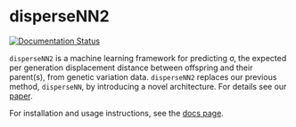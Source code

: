# disperseNN2

[![Documentation Status](https://readthedocs.org/projects/dispersenn2/badge/?version=latest)](https://dispersenn2.readthedocs.io/en/latest/?badge=latest)

`disperseNN2` is a machine learning framework for predicting &#963;, the expected per generation displacement distance between offspring and their parent(s), from genetic variation data.
`disperseNN2` replaces our previous method, `disperseNN`, by introducing
a novel architecture. For details see our [paper](https://link.springer.com/article/10.1186/s12859-023-05522-7).

For installation and usage instructions, see the [docs page](https://dispersenn2.readthedocs.io/en/latest/).
